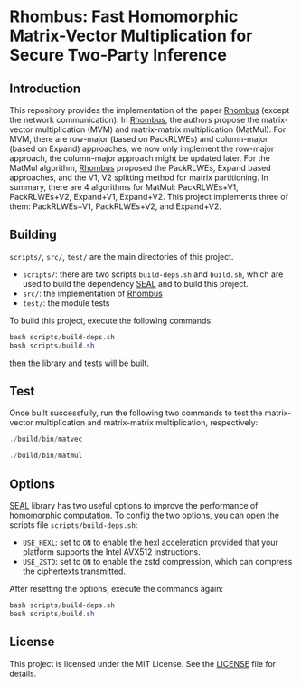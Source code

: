 # Rhombus: Fast Homomorphic Matrix-Vector Multiplication for Secure Two-Party Inference

## Introduction

This repository provides the implementation of the paper [Rhombus](https://eprint.iacr.org/2024/1611.pdf) (except the network communication).
In [Rhombus](https://eprint.iacr.org/2024/1611.pdf), the authors propose the matrix-vector multiplication (MVM) and matrix-matrix multiplication (MatMul).
For MVM, there are row-major (based on PackRLWEs) and column-major (based on Expand) approaches, we now only implement the row-major approach, the column-major
approach might be updated later. For the MatMul algorithm, [Rhombus](https://eprint.iacr.org/2024/1611.pdf) proposed the PackRLWEs, Expand based approaches,
and the V1, V2 splitting method for matrix partitioning. In summary, there are 4 algorithms for MatMul: PackRLWEs+V1, PackRLWEs+V2, Expand+V1, Expand+V2.
This project implements three of them: PackRLWEs+V1, PackRLWEs+V2, and Expand+V2.

## Building

`scripts/`, `src/`, `test/` are the main directories of this project.

- `scripts/`: there are two scripts `build-deps.sh` and `build.sh`, which are used to build the dependency [SEAL](https://github.com/microsoft/SEAL) and to build this project.
- `src/`: the implementation of [Rhombus](https://eprint.iacr.org/2024/1611.pdf)
- `test/`: the module tests

To build this project, execute the following commands:

```PowerShell
bash scripts/build-deps.sh
bash scripts/build.sh
```

then the library and tests will be built.

## Test

Once built successfully, run the following two commands to test the matrix-vector multiplication and matrix-matrix multiplication, respectively:

```PowerShell
./build/bin/matvec
```

```PowerShell
./build/bin/matmul
```

## Options

[SEAL](https://github.com/microsoft/SEAL) library has two useful options to improve the performance of homomorphic computation.
To config the two options, you can open the scripts file `scripts/build-deps.sh`:

- `USE_HEXL`: set to `ON` to enable the hexl acceleration provided that your platform supports the Intel AVX512 instructions.
- `USE_ZSTD`: set to `ON` to enable the zstd compression, which can compress the ciphertexts transmitted.

After resetting the options, execute the commands again:

```PowerShell
bash scripts/build-deps.sh
bash scripts/build.sh
```

## License

This project is licensed under the MIT License. See the [LICENSE](LICENSE) file for details.
